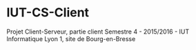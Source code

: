 # IUT-CS-Client
Projet Client-Serveur, partie client Semestre 4 - 2015/2016 - IUT Informatique Lyon 1, site de Bourg-en-Bresse
